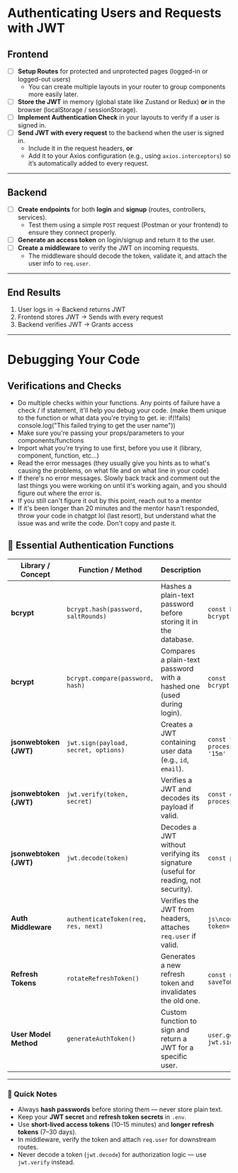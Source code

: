 # Authenticating Users and Requests with JWT

## Frontend

- [ ] **Setup Routes** for protected and unprotected pages (logged-in or logged-out users)
  - You can create multiple layouts in your router to group components more easily later.
- [ ] **Store the JWT** in memory (global state like Zustand or Redux) **or** in the browser (localStorage / sessionStorage).
- [ ] **Implement Authentication Check** in your layouts to verify if a user is signed in.
- [ ] **Send JWT with every request** to the backend when the user is signed in.
  - Include it in the request headers, **or**
  - Add it to your Axios configuration (e.g., using `axios.interceptors`) so it’s automatically added to every request.

---

## Backend

- [ ] **Create endpoints** for both **login** and **signup** (routes, controllers, services).
  - Test them using a simple `POST` request (Postman or your frontend) to ensure they connect properly.
- [ ] **Generate an access token** on login/signup and return it to the user.
- [ ] **Create a middleware** to verify the JWT on incoming requests.
  - The middleware should decode the token, validate it, and attach the user info to `req.user`.

---

## End Results

1. User logs in → Backend returns JWT  
2. Frontend stores JWT → Sends with every request  
3. Backend verifies JWT → Grants access

---

# Debugging Your Code 

## Verifications and Checks
- Do multiple checks within your functions. Any points of failure have a check / if statement, it'll help you debug your code. (make them unique to the function or what data you're trying to get. ie: if(!fails) console.log("This failed trying to get the user name"))
- Make sure you're passing your props/parameters to your components/functions
- Import what you're trying to use first, before you use it (library, component, function, etc...)
- Read the error messages (they usually give you hints as to what's causing the problems, on what file and on what line in your code)
- If there's no error messages. Slowly back track and comment out the last things you were working on until it's working again, and you should figure out where the error is. 
- If you still can't figure it out by this point, reach out to a mentor
- If it's been longer than 20 minutes and the mentor hasn't responded, throw your code in chatgpt lol (last resort), but understand what the issue was and write the code. Don't copy and paste it.

## 🔐 Essential Authentication Functions

| Library / Concept | Function / Method | Description | Example Usage |
|--------------------|------------------|--------------|----------------|
| **bcrypt** | `bcrypt.hash(password, saltRounds)` | Hashes a plain-text password before storing it in the database. | `const hash = await bcrypt.hash(password, 10)` |
| **bcrypt** | `bcrypt.compare(password, hash)` | Compares a plain-text password with a hashed one (used during login). | `const isValid = await bcrypt.compare(password, user.password)` |
| **jsonwebtoken (JWT)** | `jwt.sign(payload, secret, options)` | Creates a JWT containing user data (e.g., `id`, `email`). | `const token = jwt.sign({ id: user.id }, process.env.JWT_SECRET, { expiresIn: '15m' })` |
| **jsonwebtoken (JWT)** | `jwt.verify(token, secret)` | Verifies a JWT and decodes its payload if valid. | `const decoded = jwt.verify(token, process.env.JWT_SECRET)` |
| **jsonwebtoken (JWT)** | `jwt.decode(token)` | Decodes a JWT without verifying its signature (useful for reading, not security). | `const payload = jwt.decode(token)` |
| **Auth Middleware** | `authenticateToken(req, res, next)` | Verifies the JWT from headers, attaches `req.user` if valid. | ```js\nconst auth = (req,res,next)=>{const token=req.headers['authorization'];...}``` |
| **Refresh Tokens** | `rotateRefreshToken()` | Generates a new refresh token and invalidates the old one. | `const newToken = jwt.sign(...); saveToDB(user, newToken)` |
| **User Model Method** | `generateAuthToken()` | Custom function to sign and return a JWT for a specific user. | `user.generateAuthToken = () => jwt.sign({ id: user.id }, secret)` |

---

### 🧠 Quick Notes

- Always **hash passwords** before storing them — never store plain text.  
- Keep your **JWT secret** and **refresh token secrets** in `.env`.  
- Use **short-lived access tokens** (10–15 minutes) and **longer refresh tokens** (7–30 days).  
- In middleware, verify the token and attach `req.user` for downstream routes.  
- Never decode a token (`jwt.decode`) for authorization logic — use `jwt.verify` instead.  
